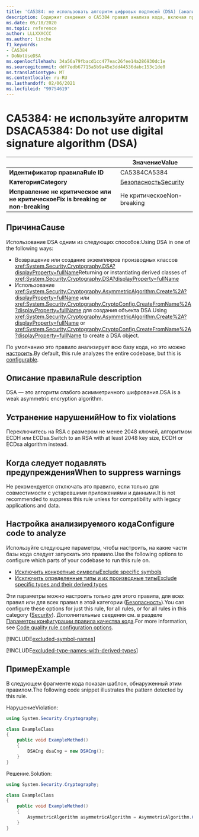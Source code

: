 ```yaml
---
title: 'CA5384: не использовать алгоритм цифровых подписей (DSA) (анализ кода)'
description: Содержит сведения о CA5384 правил анализа кода, включая причины, способы устранения нарушений и время их подавления.
ms.date: 05/18/2020
ms.topic: reference
author: LLLXXXCCC
ms.author: linche
f1_keywords:
- CA5384
- DoNotUseDSA
ms.openlocfilehash: 34a56a79fbacd1cc477eac26fee14a286930dc1e
ms.sourcegitcommit: ddf7edb67715a5b9a45e3dd44536dabc153c1de0
ms.translationtype: MT
ms.contentlocale: ru-RU
ms.lasthandoff: 02/06/2021
ms.locfileid: "99754619"
---
```

# <a name="ca5384-do-not-use-digital-signature-algorithm-dsa"></a><span data-ttu-id="4b5aa-103">CA5384: не используйте алгоритм DSA</span><span class="sxs-lookup"><span data-stu-id="4b5aa-103">CA5384: Do not use digital signature algorithm (DSA)</span></span>

| | <span data-ttu-id="4b5aa-104">Значение</span><span class="sxs-lookup"><span data-stu-id="4b5aa-104">Value</span></span> |
|-|-|
| <span data-ttu-id="4b5aa-105">**Идентификатор правила**</span><span class="sxs-lookup"><span data-stu-id="4b5aa-105">**Rule ID**</span></span> |<span data-ttu-id="4b5aa-106">CA5384</span><span class="sxs-lookup"><span data-stu-id="4b5aa-106">CA5384</span></span>|
| <span data-ttu-id="4b5aa-107">**Категория**</span><span class="sxs-lookup"><span data-stu-id="4b5aa-107">**Category**</span></span> |[<span data-ttu-id="4b5aa-108">Безопасность</span><span class="sxs-lookup"><span data-stu-id="4b5aa-108">Security</span></span>](security-warnings.md)|
| <span data-ttu-id="4b5aa-109">**Исправление не критическое или не критическое**</span><span class="sxs-lookup"><span data-stu-id="4b5aa-109">**Fix is breaking or non-breaking**</span></span> |<span data-ttu-id="4b5aa-110">Не критическое</span><span class="sxs-lookup"><span data-stu-id="4b5aa-110">Non-breaking</span></span>|

## <a name="cause"></a><span data-ttu-id="4b5aa-111">Причина</span><span class="sxs-lookup"><span data-stu-id="4b5aa-111">Cause</span></span>

<span data-ttu-id="4b5aa-112">Использование DSA одним из следующих способов:</span><span class="sxs-lookup"><span data-stu-id="4b5aa-112">Using DSA in one of the following ways:</span></span>

- <span data-ttu-id="4b5aa-113">Возвращение или создание экземпляров производных классов <xref:System.Security.Cryptography.DSA?displayProperty=fullName></span><span class="sxs-lookup"><span data-stu-id="4b5aa-113">Returning or instantiating derived classes of <xref:System.Security.Cryptography.DSA?displayProperty=fullName></span></span>
- <span data-ttu-id="4b5aa-114">Использование <xref:System.Security.Cryptography.AsymmetricAlgorithm.Create%2A?displayProperty=fullName> или <xref:System.Security.Cryptography.CryptoConfig.CreateFromName%2A?displayProperty=fullName> для создания объекта DSA.</span><span class="sxs-lookup"><span data-stu-id="4b5aa-114">Using <xref:System.Security.Cryptography.AsymmetricAlgorithm.Create%2A?displayProperty=fullName> or <xref:System.Security.Cryptography.CryptoConfig.CreateFromName%2A?displayProperty=fullName> to create a DSA object.</span></span>

<span data-ttu-id="4b5aa-115">По умолчанию это правило анализирует всю базу кода, но это можно [настроить](#configure-code-to-analyze).</span><span class="sxs-lookup"><span data-stu-id="4b5aa-115">By default, this rule analyzes the entire codebase, but this is [configurable](#configure-code-to-analyze).</span></span>

## <a name="rule-description"></a><span data-ttu-id="4b5aa-116">Описание правила</span><span class="sxs-lookup"><span data-stu-id="4b5aa-116">Rule description</span></span>

<span data-ttu-id="4b5aa-117">DSA — это алгоритм слабого асимметричного шифрования.</span><span class="sxs-lookup"><span data-stu-id="4b5aa-117">DSA is a weak asymmetric encryption algorithm.</span></span>

## <a name="how-to-fix-violations"></a><span data-ttu-id="4b5aa-118">Устранение нарушений</span><span class="sxs-lookup"><span data-stu-id="4b5aa-118">How to fix violations</span></span>

<span data-ttu-id="4b5aa-119">Переключитесь на RSA с размером не менее 2048 ключей, алгоритмом ECDH или ECDsa.</span><span class="sxs-lookup"><span data-stu-id="4b5aa-119">Switch to an RSA with at least 2048 key size, ECDH or ECDsa algorithm instead.</span></span>

## <a name="when-to-suppress-warnings"></a><span data-ttu-id="4b5aa-120">Когда следует подавлять предупреждения</span><span class="sxs-lookup"><span data-stu-id="4b5aa-120">When to suppress warnings</span></span>

<span data-ttu-id="4b5aa-121">Не рекомендуется отключать это правило, если только для совместимости с устаревшими приложениями и данными.</span><span class="sxs-lookup"><span data-stu-id="4b5aa-121">It is not recommended to suppress this rule unless for compatibility with legacy applications and data.</span></span>

## <a name="configure-code-to-analyze"></a><span data-ttu-id="4b5aa-122">Настройка анализируемого кода</span><span class="sxs-lookup"><span data-stu-id="4b5aa-122">Configure code to analyze</span></span>

<span data-ttu-id="4b5aa-123">Используйте следующие параметры, чтобы настроить, на какие части базы кода следует запускать это правило.</span><span class="sxs-lookup"><span data-stu-id="4b5aa-123">Use the following options to configure which parts of your codebase to run this rule on.</span></span>

- [<span data-ttu-id="4b5aa-124">Исключить конкретные символы</span><span class="sxs-lookup"><span data-stu-id="4b5aa-124">Exclude specific symbols</span></span>](#exclude-specific-symbols)
- [<span data-ttu-id="4b5aa-125">Исключить определенные типы и их производные типы</span><span class="sxs-lookup"><span data-stu-id="4b5aa-125">Exclude specific types and their derived types</span></span>](#exclude-specific-types-and-their-derived-types)

<span data-ttu-id="4b5aa-126">Эти параметры можно настроить только для этого правила, для всех правил или для всех правил в этой категории ([Безопасность](security-warnings.md)).</span><span class="sxs-lookup"><span data-stu-id="4b5aa-126">You can configure these options for just this rule, for all rules, or for all rules in this category ([Security](security-warnings.md)).</span></span> <span data-ttu-id="4b5aa-127">Дополнительные сведения см. в разделе [Параметры конфигурации правила качества кода](../code-quality-rule-options.md).</span><span class="sxs-lookup"><span data-stu-id="4b5aa-127">For more information, see [Code quality rule configuration options](../code-quality-rule-options.md).</span></span>

[!INCLUDE[excluded-symbol-names](~/includes/code-analysis/excluded-symbol-names.md)]

[!INCLUDE[excluded-type-names-with-derived-types](~/includes/code-analysis/excluded-type-names-with-derived-types.md)]

## <a name="example"></a><span data-ttu-id="4b5aa-128">Пример</span><span class="sxs-lookup"><span data-stu-id="4b5aa-128">Example</span></span>

<span data-ttu-id="4b5aa-129">В следующем фрагменте кода показан шаблон, обнаруженный этим правилом.</span><span class="sxs-lookup"><span data-stu-id="4b5aa-129">The following code snippet illustrates the pattern detected by this rule.</span></span>

<span data-ttu-id="4b5aa-130">Нарушение</span><span class="sxs-lookup"><span data-stu-id="4b5aa-130">Violation:</span></span>

```csharp
using System.Security.Cryptography;

class ExampleClass
{
    public void ExampleMethod()
    {
        DSACng dsaCng = new DSACng();
    }
}
```

<span data-ttu-id="4b5aa-131">Решение.</span><span class="sxs-lookup"><span data-stu-id="4b5aa-131">Solution:</span></span>

```csharp
using System.Security.Cryptography;

class ExampleClass
{
    public void ExampleMethod()
    {
        AsymmetricAlgorithm asymmetricAlgorithm = AsymmetricAlgorithm.Create("ECDsa");
    }
}
```

